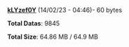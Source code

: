 [**kLYzef0Y**](/data/kLYzef0Y.txt) (14/02/23 - 04:46)- 60 bytes

**Total Datas**: 9845

**Total Size**: 64.86 MB / 64.9 MB